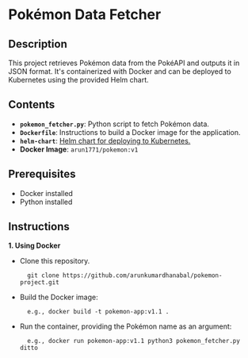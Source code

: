 # Pokémon Data Fetcher

## Description

This project retrieves Pokémon data from the PokéAPI and outputs it in JSON format. It's containerized with Docker and can be deployed to Kubernetes using the provided Helm chart.

## Contents

* **`pokemon_fetcher.py`**:  Python script to fetch Pokémon data.
* **`Dockerfile`**:  Instructions to build a Docker image for the application.
* **`helm-chart`**:  [Helm chart for deploying to Kubernetes.](https://github.com/arunkumardhanabal/pokemon-helm.git)
* **Docker Image**: `arun1771/pokemon:v1`

## Prerequisites

* Docker installed
* Python installed

## Instructions

**1.  Using Docker**

* Clone this repository.


        git clone https://github.com/arunkumardhanabal/pokemon-project.git


  
* Build the Docker image:

        
        e.g., docker build -t pokemon-app:v1.1 .
        
        
* Run the container, providing the Pokémon name as an argument:

  
        e.g., docker run pokemon-app:v1.1 python3 pokemon_fetcher.py ditto
